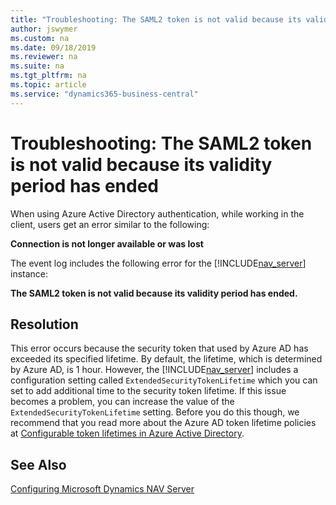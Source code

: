 ```yaml
---
title: "Troubleshooting: The SAML2 token is not valid because its validity period has ended."
author: jswymer
ms.custom: na
ms.date: 09/18/2019
ms.reviewer: na
ms.suite: na
ms.tgt_pltfrm: na
ms.topic: article
ms.service: "dynamics365-business-central"
---
```

# Troubleshooting: The SAML2 token is not valid because its validity period has ended

When using Azure Active Directory authentication, while working in the client, users get an error similar to the following: 

**Connection is not longer available or was lost**

The event log includes the following error for the [!INCLUDE[nav_server](includes/nav_server_md.md)] instance:

**The SAML2 token is not valid because its validity period has ended.** 

## Resolution  

This error occurs because the security token that used by Azure AD has exceeded its specified lifetime. By default, the lifetime, which is determined by Azure AD, is 1 hour. However, the [!INCLUDE[nav_server](includes/nav_server_md.md)] includes a configuration setting called `ExtendedSecurityTokenLifetime` which you can set to add additional time to the security token lifetime. If this issue becomes a problem, you can increase the value of the  `ExtendedSecurityTokenLifetime` setting. Before you do this though, we recommend that you read more about the Azure AD token lifetime policies at [Configurable token lifetimes in Azure Active Directory](https://docs.microsoft.com/en-us/azure/active-directory/develop/active-directory-configurable-token-lifetimes).

## See Also  
 [Configuring Microsoft Dynamics NAV Server](Configuring-Microsoft-Dynamics-NAV-Server.md)